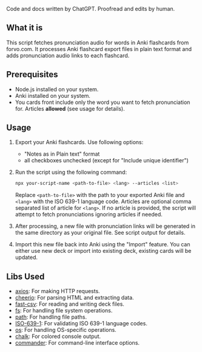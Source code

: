 Code and docs written by ChatGPT. Proofread and edits by human.

## What it is

This script fetches pronunciation audio for words in Anki flashcards from forvo.com. It processes Anki flashcard export files in plain text format and adds pronunciation audio links to each flashcard.

## Prerequisites

- Node.js installed on your system.
- Anki installed on your system.
- You cards front include only the word you want to fetch pronunciation for. Articles **allowed** (see usage for details).

## Usage

1. Export your Anki flashcards. Use following options:
   - "Notes as in Plain text" format
   - all checkboxes unchecked (except for "Include unique identifier")
1. Run the script using the following command:

   ```bash
   npx your-script-name <path-to-file> <lang> --articles <list>
   ```

   Replace `<path-to-file>` with the path to your exported Anki file and `<lang>` with the ISO 639-1 language code. Articles are optional comma separated list of article for `<lang>`. If no article is provided, the script will attempt to fetch pronunciations ignoring articles if needed.

1. After processing, a new file with pronunciation links will be generated in the same directory as your original file. See script output for details.
1. Import this new file back into Anki using the "Import" feature. You can either use new deck or import into existing deck, existing cards will be updated.

## Libs Used

- [axios](https://www.npmjs.com/package/axios): For making HTTP requests.
- [cheerio](https://www.npmjs.com/package/cheerio): For parsing HTML and extracting data.
- [fast-csv](https://www.npmjs.com/package/fast-csv): For reading and writing deck files.
- [fs](https://nodejs.org/api/fs.html): For handling file system operations.
- [path](https://nodejs.org/api/path.html): For handling file paths.
- [ISO-639-1](https://www.npmjs.com/package/iso-639-1): For validating ISO 639-1 language codes.
- [os](https://nodejs.org/api/os.html): For handling OS-specific operations.
- [chalk](https://www.npmjs.com/package/chalk): For colored console output.
- [commander](https://www.npmjs.com/package/commander): For command-line interface options.
